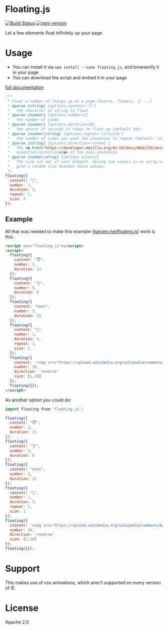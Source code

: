 # Floating.js

[![Build Status](https://travis-ci.org/Haroenv/floating.js.svg?branch=gh-pages)](https://travis-ci.org/Haroenv/floating.js)
[![npm version](https://badge.fury.io/js/floating.js.svg)](https://yarnpkg.com/en/package/floating.js)

Let a few elements float infinitely up your page

# Usage

* You can install it via `npm install --save floating.js`, and browserify it in your page
* You can download the script and embed it in your page

[full documentation](https://haroen.me/floating.js/doc/)

```js
/**
 * Float a number of things up on a page (hearts, flowers, 👌 ...)
 * @param {string} [options.content='👌']
 *   the character or string to float
 * @param {number} [options.number=1]
 *   the number of items
 * @param {number} [options.duration=10]
 *   the amount of seconds it takes to float up (default 10s)
 * @param {number|string} [options.repeat='infinite']
 *   the number of times you want the animation to repeat (default:'infinite')
 * @param {string} [options.direction='normal']
 *   The <a href="https://developer.mozilla.org/en-US/docs/Web/CSS/animation-direction">
 *   animation-direction</a> of the main animation
 * @param {number|array} [options.sizes=2]
 *   The size (in em) of each element. Giving two values in an array will
 *   give a random size between those values.
 */
floating({
  content: "🙋",
  number: 1,
  duration: 3,
  repeat: 1,
  size: 3
});
```

## Example

All that was needed to make this example ([haroen.me/floating.js](https://haroen.me/floating.js)) work is this:

```html
<script src="floating.js"></script>
<script>
  floating({
    content: "😇",
    number: 3,
    duration: 11
  });
  floating({
    content: "👌",
    number: 5,
    duration: 8
  });
  floating({
    content: "test",
    number: 3,
    duration: 15
  });
  floating({
    content: "🙋",
    number: 1,
    duration: 3,
    repeat: 1,
    size: 1
  });
  floating({
    content: '<img src="https://upload.wikimedia.org/wikipedia/commons/8/84/Weather-snow.svg">',
    number: 10,
    direction: 'reverse'
    size: [1,10]
  });
  floating({});
</script>
```

As another option you could do:

```js
import floating from 'floating.js';

floating({
  content: "😇",
  number: 3,
  duration: 11
});
floating({
  content: "👌",
  number: 5,
  duration: 8
});
floating({
  content: "test",
  number: 3,
  duration: 15
});
floating({
  content: "🙋",
  number: 1,
  duration: 3,
  repeat: 1,
  size: 1
});
floating({
  content: '<img src="https://upload.wikimedia.org/wikipedia/commons/8/84/Weather-snow.svg">',
  number: 10,
  direction: 'reverse'
  size: [1,10]
});
floating({});
```

# Support

This makes use of css animations, which aren't supported on every version of IE.

# License

Apache 2.0
